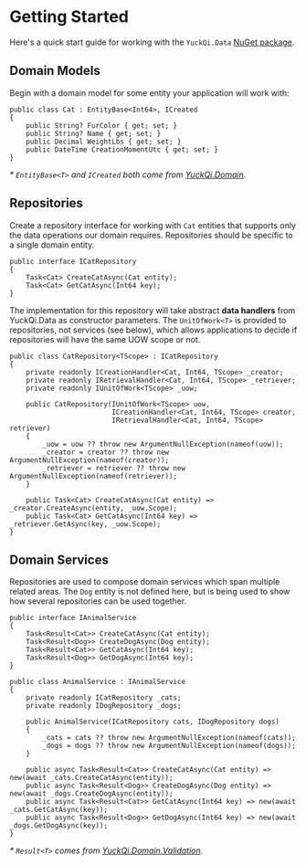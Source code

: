 # Getting Started
Here's a quick start guide for working with the `YuckQi.Data` [NuGet package](https://www.nuget.org/packages/YuckQi.Data).

## Domain Models
Begin with a domain model for some entity your application will work with:
<pre><code>public class Cat : EntityBase&lt;Int64&gt;, ICreated
{
    public String? FurColor { get; set; }
    public String? Name { get; set; }
    public Decimal WeightLbs { get; set; }
    public DateTime CreationMomentUtc { get; set; }
}</code></pre>

_\* `EntityBase<T>` and `ICreated` both come from [YuckQi.Domain](https://github.com/Yuck/YuckQi.Domain)._

## Repositories
Create a repository interface for working with `Cat` entities that supports only the data operations our domain requires. Repositories should be specific to a single domain entity.
<pre><code>public interface ICatRepository
{
    Task&lt;Cat&gt; CreateCatAsync(Cat entity);
    Task&lt;Cat&gt; GetCatAsync(Int64 key);
}</code></pre>

The implementation for this repository will take abstract **data handlers** from YuckQi.Data as constructor parameters. The `UnitOfWork<T>` is provided to repositories, not services (see below), which allows applications to decide if repositories will have the same UOW scope or not.
<pre><code>public class CatRepository&lt;TScope&gt; : ICatRepository
{
    private readonly ICreationHandler&lt;Cat, Int64, TScope&gt; _creator;
    private readonly IRetrievalHandler&lt;Cat, Int64, TScope&gt; _retriever;
    private readonly IUnitOfWork&lt;TScope&gt; _uow;

    public CatRepository(IUnitOfWork&lt;TScope&gt; uow,
                         ICreationHandler&lt;Cat, Int64, TScope&gt; creator,
                         IRetrievalHandler&lt;Cat, Int64, TScope&gt; retriever)
    {
        _uow = uow ?? throw new ArgumentNullException(nameof(uow));
        _creator = creator ?? throw new ArgumentNullException(nameof(creator));
        _retriever = retriever ?? throw new ArgumentNullException(nameof(retriever));
    }

    public Task&lt;Cat&gt; CreateCatAsync(Cat entity) => _creator.CreateAsync(entity, _uow.Scope);
    public Task&lt;Cat&gt; GetCatAsync(Int64 key) => _retriever.GetAsync(key, _uow.Scope);
}</code></pre>

## Domain Services
Repositories are used to compose domain services which span multiple related areas. The `Dog` entity is not defined here, but is being used to show how several repositories can be used together.
<pre><code>public interface IAnimalService
{
    Task&lt;Result&lt;Cat&gt;&gt; CreateCatAsync(Cat entity);
    Task&lt;Result&lt;Dog&gt;&gt; CreateDogAsync(Dog entity);
    Task&lt;Result&lt;Cat&gt;&gt; GetCatAsync(Int64 key);
    Task&lt;Result&lt;Dog&gt;&gt; GetDogAsync(Int64 key);
}

public class AnimalService : IAnimalService
{
    private readonly ICatRepository _cats;
    private readonly IDogRepository _dogs;

    public AnimalService(ICatRepository cats, IDogRepository dogs)
    {
        _cats = cats ?? throw new ArgumentNullException(nameof(cats));
        _dogs = dogs ?? throw new ArgumentNullException(nameof(dogs));
    }

    public async Task&lt;Result&lt;Cat&gt;&gt; CreateCatAsync(Cat entity) => new(await _cats.CreateCatAsync(entity));
    public async Task&lt;Result&lt;Dog&gt;&gt; CreateDogAsync(Dog entity) => new(await _dogs.CreateDogAsync(entity));
    public async Task&lt;Result&lt;Cat&gt;&gt; GetCatAsync(Int64 key) => new(await _cats.GetCatAsync(key));
    public async Task&lt;Result&lt;Dog&gt;&gt; GetDogAsync(Int64 key) => new(await _dogs.GetDogAsync(key));
}</code></pre>

_\* `Result<T>` comes from [YuckQi.Domain.Validation](https://github.com/Yuck/YuckQi.Domain)._
